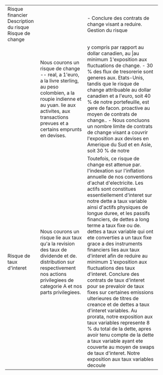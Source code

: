 <table><tr><td>Risque financier Description du risque Risque de change</td><td></td><td>- Conclure des contrats de change visant a reduire. Gestion du risque</td></tr><tr><td></td><td>Nous courons un risque de change -- real, a 1&#x27;euro, a la livre sterling, au peso colombien, a la roupie indienne et au yuan. lie aux activites, aux transactions prevues et a certains emprunts en devises.</td><td>y compris par rapport au dollar canadien, au |au minimum 1&#x27;exposition aux fluctuations de change. - 30 % des flux de tresorerie sont generes aux. Etats-Unis, tandis que le risque de change attribuable au dollar canadien et a l&#x27;euro, soit 40 % de notre portefeuille, est gere de facon. proactive au moyen de contrats de change.. - Nous concluons un nombre limite de contrats de change visant a couvrir l&#x27;exposition aux devises en Amerique du Sud et en Asie, soit 30 % de notre</td></tr><tr><td>Risque de taux d&#x27;interet</td><td>Nous courons un risque lie aux taux qu&#x27;a la revision des taux de dividende et de. distribution sur respectivement nos actions privilegiees de categorie A et nos parts privilegiees.</td><td>Toutefois, ce risque de change est attenue par. I&#x27;indexation sur l&#x27;inflation annuelle de nos conventions d&#x27;achat d&#x27;electricite. Les actifs sont constitues essentiellement d&#x27;interet sur notre dette a taux variable ainsi d&#x27;actifs physiques de longue duree, et les passifs financiers, de dettes a long terme a taux fixe ou de. dettes a taux variable qui ont ete converties a un taux fixe grace a des instruments financiers lies aux taux d&#x27;interet afin de reduire au minimum 1&#x27;exposition aux fluctuations des taux d&#x27;interet. Conclure des contrats de taux d&#x27;interet pour se prevaloir de taux fixes sur certaines emissions ulterieures de titres de creance et de dettes a taux d&#x27;interet variables. Au prorata, notre exposition aux taux variables represente 8 % du total de la dette, apres avoir tenu compte de la dette a taux variable ayant ete couverte au moyen de swaps de taux d&#x27;interet. Notre exposition aux taux variables decoule</td></tr></table>